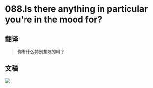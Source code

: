 # 088.Is there anything in particular you're in the mood for?

## 翻译

> **你有什么特别想吃的吗？**

## 文稿

![](https://cdn.jsdelivr.net/gh/imtianx/speaking180/img/088.jpg)

